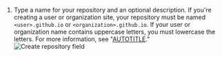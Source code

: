 1. Type a name for your repository and an optional description. If you're creating a user or organization site, your repository must be named `<user>.github.io` or `<organization>.github.io`. If your user or organization name contains uppercase letters, you must lowercase the letters.
For more information, see "[AUTOTITLE](/pages/getting-started-with-github-pages/about-github-pages#types-of-github-pages-sites)."
   ![Create repository field](/assets/images/help/pages/create-repository-name-pages.png)
